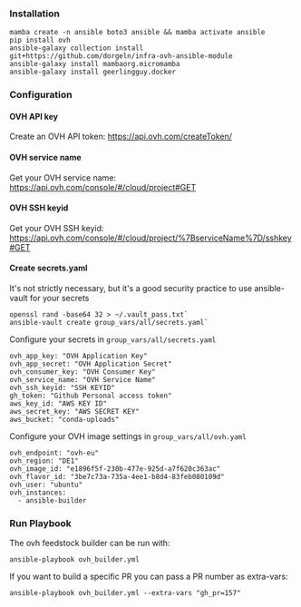 ### Installation

```
mamba create -n ansible boto3 ansible && mamba activate ansible
pip install ovh
ansible-galaxy collection install git+https://github.com/dorgeln/infra-ovh-ansible-module
ansible-galaxy install mambaorg.micromamba
ansible-galaxy install geerlingguy.docker
```

### Configuration

#### OVH API key

Create an OVH API token: https://api.ovh.com/createToken/

#### OVH service name

Get your OVH service name: https://api.ovh.com/console/#/cloud/project#GET

#### OVH SSH keyid
Get your OVH SSH keyid: https://api.ovh.com/console/#/cloud/project/%7BserviceName%7D/sshkey#GET

#### Create secrets.yaml

It's not strictly necessary, but it's a good security practice to use ansible-vault for your secrets

```
openssl rand -base64 32 > ~/.vault_pass.txt`
ansible-vault create group_vars/all/secrets.yaml`
```

Configure your secrets in `group_vars/all/secrets.yaml`

```
ovh_app_key: "OVH Application Key"
ovh_app_secret: "OVH Application Secret"
ovh_consumer_key: "OVH Consumer Key"
ovh_service_name: "OVH Service Name"
ovh_ssh_keyid: "SSH KEYID"
gh_token: "Github Personal access token"
aws_key_id: "AWS KEY ID"
aws_secret_key: "AWS SECRET KEY"
aws_bucket: "conda-uploads"
```

Configure your OVH image settings in `group_vars/all/ovh.yaml`

```
ovh_endpoint: "ovh-eu"
ovh_region: "DE1"
ovh_image_id: "e1896f5f-230b-477e-925d-a7f620c363ac"
ovh_flavor_id: "3be7c73a-735a-4ee1-b8d4-83feb080109d"
ovh_user: "ubuntu"
ovh_instances:
  - ansible-builder
```

### Run Playbook

The ovh feedstock builder can be run with:

```
ansible-playbook ovh_builder.yml
```

If you want to build a specific PR you can pass a PR number as extra-vars:

```
ansible-playbook ovh_builder.yml --extra-vars "gh_pr=157"
```

